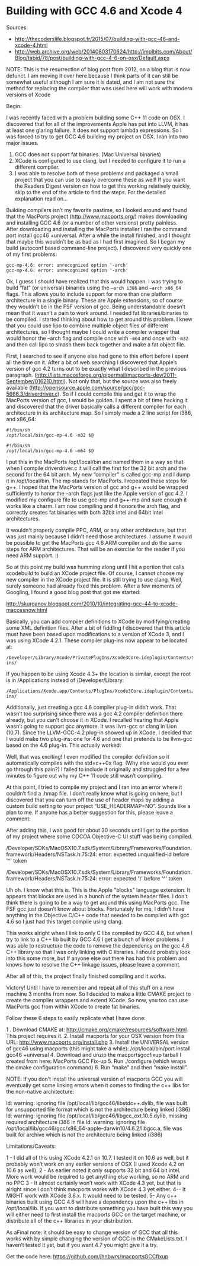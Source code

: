 # Building with GCC 4.6 and Xcode 4

Sources:
- http://thecoderslife.blogspot.fr/2015/07/building-with-gcc-46-and-xcode-4.html
- http://web.archive.org/web/20140803170624/http://implbits.com/About/Blog/tabid/78/post/building-with-gcc-4-6-on-osx/Default.aspx


 NOTE: This is the resurrection of blog post from 2012, on a blog that is now defunct.   I am moving it over here because I think parts of it can still be somewhat useful although I am sure it is dated, and I am not sure the method for replacing the compiler that was used here will work with modern versions of Xcode

Begin:

I was recently faced with a problem building some C++ 11 code on OSX. I discovered that for all of the improvements Apple has put into LLVM, it has at least one glaring failure. It does not support lambda expressions. So I was forced to try to get GCC 4.6 building my project on OSX. I ran into two major issues.

1. GCC does not support fat binaries. (Mac Universal binaries)
2. XCode is configured to use clang, but I needed to configure it to run a different compiler.
3. I was able to resolve both of these problems and packaged a small project that you can use to easily overcome these as well!  If you want the Readers Digest version on how to get this working relatively quickly, skip to the end of the article to find the steps.  For the detailed explanation read on…


Building compilers isn’t my favorite pastime, so I looked around and found that the MacPorts project (http://www.macports.org/) makes downloading and installing GCC 4.6 (or a number of other versions) pretty painless.  
After downloading and installing the MacPorts installer I ran the command port install gcc46 +universal.    After a while the install finished, and I thought that maybe this wouldn’t be as bad as I had first imagined.  So I began my build (autoconf based command-line project). 
I discovered very quickly one of my first problems:

```
gcc-mp-4.6: error: unrecognized option '-arch'
gcc-mp-4.6: error: unrecognized option '-arch'
```

Ok, I guess I should have realized that this would happen.   I was trying to build “fat” (or universal) binaries using the `–arch i386` and `–arch x86_64` flags.  This allows you to include support for more than one platform architecture in a single binary. These are Apple extensions, so of course they wouldn’t be in the FSF version of gcc.  Being understandable doesn’t mean that it wasn’t a pain to work around.  I needed fat libraries/binaries to be compiled.  I started thinking about how to get around this problem.  I knew that you could use lipo to combine multiple object files of different architectures, so I thought maybe I could write a compiler wrapper that would honor the –arch flag and compile once with `–m64` and once with `–m32` and then call lipo to smash them back together and make a fat object file.

First, I searched to see if anyone else had gone to this effort before I spent all the time on it.  After a bit of web searching I discovered that Apple’s version of gcc 4.2 turns out to be exactly what I described in the previous paragraph. (http://lists.macosforge.org/pipermail/macports-dev/2011-September/016210.html).   Not only that, but the source was also freely available (http://opensource.apple.com/source/gcc/gcc-5666.3/driverdriver.c).  So if I could compile this and get it to wrap the MacPorts version of gcc, I would be golden.
I spent a bit of time hacking it and discovered that the driver basically calls a different compiler for each architecture in its architecture map.    So I simply made a 2 line script for i386, and x86_64:

```
#!/bin/sh
/opt/local/bin/gcc-mp-4.6 -m32 $@
```
```
#!/bin/sh
/opt/local/bin/gcc-mp-4.6 –m64 $@
```

I put this in the MacPorts /opt/local/bin and named them in a way so that when I compile driverdriver.c it will call the first for the 32 bit arch and the second for the 64 bit arch.    My new “compiler” is called gcc-mp and I dump it in /opt/local/bin.  The mp stands for MacPorts.
I repeated these steps for g++.  I hoped that the MacPorts version of gcc and g++ would be wrapped sufficiently to honor the –arch flags just like the Apple version of gcc 4.2.  I modified my configure file to use gcc-mp and g++-mp and sure enough it works like a charm.  I am now compiling and it honors the arch flag, and correctly creates fat binaries with both 32bit intel and 64bit intel architectures.

It wouldn't properly compile PPC, ARM, or any other architecture,  but that was just mainly because I didn’t need those architectures.  I assume it would be possible to get the MacPorts gcc 4.6 ARM compiler and do the same steps for ARM architectures.  That will be an exercise for the reader if you need ARM support. :)

So at this point my build was humming along until I hit a portion that calls xcodebuild to build an XCode project file.   Of course, I cannot choose my new compiler in the XCode project file.  It is still trying to use clang.  Well, surely someone had already fixed this problem.  After a few moments of Googling, I found a good blog post that got me started:

http://skurganov.blogspot.com/2010/10/integrating-gcc-44-to-xcode-macossnow.html

Basically, you can add compiler definitions to XCode by modifying/creating some XML definition files.  After a bit of fiddling I discovered that this article must have been based upon modifications to a version of XCode 3, and I was using XCode 4.2.1. These compiler plug-ins now appear to be located at:

```
/Developer/Library/Xcode/PrivatePlugIns/Xcode3Core.ideplugin/Contents/SharedSupport/Developer/Library/Xcode/Plug-ins/
```

If you happen to be using Xcode 4.3+ the location is similar, except the root is in /Applications instead of /Developer/Library:

```
/Applications/Xcode.app/Contents/PlugIns/Xcode3Core.ideplugin/Contents/SharedSupport/Developer/Library/Xcode/Plug-ins/
```

Additionally, just creating a gcc 4.6 compiler plug-in didn’t work.  That wasn’t too surprising since there was a gcc 4.2 compiler definition there already, but you can't choose it in XCode.   I recalled hearing that Apple wasn’t going to support gcc anymore.  It was llvm-gcc or clang in Lion (10.7).  Since the LLVM-GCC-4.2 plug-in showed up in XCode, I decided that I would make two plug-ins: one for 4.6 and one that pretends to be llvm-gcc based on the 4.6 plug-in.  This actually worked:

 Well, that was exciting!  I even modified the compiler definition so it automatically compiles with the std=c++0x flag. (Why else would you ever go through this pain?)   I failed to include it originally and struggled for a few minutes to figure out why my C++ 11 code still wasn’t compiling.

At this point, I tried to compile my project and I ran into an error where it couldn’t find a .hmap file.  I don’t really know what is going on here, but I discovered that you can turn off the use of header maps by adding a custom build setting to your project “USE_HEADERMAP=NO”.  Sounds like a plan to me.  If anyone has a better suggestion for this, please leave a comment:



After adding this, I was good for about 30 seconds until I get to the portion of my project where some COCOA Objective-C UI stuff was being compiled.

/Developer/SDKs/MacOSX10.7.sdk/System/Library/Frameworks/Foundation.framework/Headers/NSTask.h:75:24: error: expected unqualified-id before '^' token

/Developer/SDKs/MacOSX10.7.sdk/System/Library/Frameworks/Foundation.framework/Headers/NSTask.h:75:24: error: expected ')' before '^' token 

Uh oh.  I know what this is.  This is the Apple "blocks" language extension.  It appears that blocks are used in a bunch of the system header files.  I don't think there is going to be a way to get around this using MacPorts gcc.  The FSF gcc just doesn’t know about blocks.  Fortunately for me, I didn't have anything in the Objective C/C++ code that needed to be compiled with gcc 4.6 so I just had this target compile using clang. 

This works alright when I link to only C libs compiled by GCC 4.6, but when I try to link to a C++ lib built by GCC 4.6 I get a bunch of linker problems.  I was able to restructure the code to remove the dependency on the gcc 4.6 C++ library so that I was only linking with C libraries.  I should probably look into this some more, but If anyone else out there has had this problem and knows how to resolve the C++ linkage issues, please leave a comment.

After all of this, the project finally finished compiling and it works. 

Victory!  Until I have to remember and repeat all of this stuff on a new machine 3 months from now.   So I decided to make a little CMAKE project to create the compiler wrappers and extend XCode.  So now, you too can use MacPorts gcc from within XCode to create fat binaries.

Follow these 6 steps to easily replicate what I have done:

1 . Download CMAKE at: http://cmake.org/cmake/resources/software.html. This project requires it.
2. Install macports for your OSX version from this URL:  http://www.macports.org/install.php
3. Install the UNIVERSAL version of gcc46 using macports (this might take a while):
    /opt/local/bin/port install gcc46 +universal
4. Download and unzip the macportsgccfixup tarball I created from here: MacPorts GCC Fix-up
5. Run ./configure (which wraps the cmake configuration command)
6. Run “make” and then “make install”. 

NOTE:  If you don’t install the universal version of macports GCC you will eventually get some linking errors when it comes to finding the c++ libs for the non-native architecture:

ld: warning: ignoring file /opt/local/lib/gcc46/libstdc++.dylib, file was built for unsupported file format which is not the architecture being linked (i386)
ld: warning: ignoring file /opt/local/lib/gcc46/libgcc_ext.10.5.dylib, missing required architecture i386 in file
ld: warning: ignoring file /opt/local/lib/gcc46/gcc/x86_64-apple-darwin10/4.6.2/libgcc.a, file was built for archive which is not the architecture being linked (i386)

Limitations/Caveats:

1 - I did all of this using XCode 4.2.1 on 10.7.  I tested it on 10.6 as well, but it probably won’t work on any earlier versions of OSX (I used Xcode 4.2 on 10.6 as well).
2 - As earlier noted it only supports 32 bit and 64 bit intel.  More work would be required to get anything else working, so no ARM and no PPC
3 - It almost certainly won’t work with XCode 4.3 yet, but that is alright since I don’t think macports works with XCode 4.3 yet either.
4-- It MIGHT work with XCode 3.6.x.  It would need to be tested.
5- Any c++ binaries built using GCC 4.6 will have a dependency upon the c++ libs in /opt/local/lib.  If you want to distribute something you have built this way you will either need to first install the macports GCC on the target machine, or distribute all of the c++ libraries in your distribution.

As aFinal note: it should be easy to change version of GCC that all this works with by simple changing the version of GCC in the CMakeLists.txt.  I haven’t tested it yet, but if you want 4.7 you might give it a try.

Get the code here:  https://github.com/jhnbwrs/macportsGCCfixup
